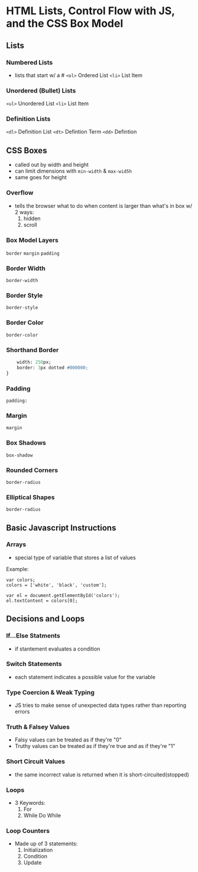 # HTML Lists, Control Flow with JS, and the CSS Box Model

## Lists

### Numbered Lists
- lists that start w/ a #
```<ol>``` Ordered List
```<li>``` List Item

### Unordered (Bullet) Lists
```<ul>``` Unordered List
```<li>``` List Item

### Definition Lists
```<dl>``` Definition List
```<dt>``` Defintion Term
```<dd>``` Defintion

## CSS Boxes
- called out by width and height
- can limit dimensions with ```min-width``` & ```max-wid5h```
- same goes for height

### Overflow
- tells the browser what to do when content is larger than what's in box w/ 2 ways:
    1. hidden
    1. scroll

### Box Model Layers
```border```
```margin```
```padding```

### Border Width
```border-width```

### Border Style
```border-style```

### Border Color
```border-color```

### Shorthand Border
```p {
    width: 250px;
    border: 3px dotted #000000;
}
```

### Padding
```padding:```

### Margin
```margin```

### Box Shadows
```box-shadow```

### Rounded Corners
```border-radius```

### Elliptical Shapes
```border-radius```

## Basic Javascript Instructions

### Arrays
- special type of variable that stores a list of values

Example:
```
var colors;
colors = ['white', 'black', 'custom'];

var el = document.getElementById('colors');
el.textContent = colors[0];
```
## Decisions and Loops

### If...Else Statments
- if stantement evaluates a condition

### Switch Statements
- each statement indicates a possible value for the variable

### Type Coercion & Weak Typing
- JS tries to make sense of unexpected data types rather than reporting errors

### Truth & Falsey Values
- Falsy values can be treated as if they're "0"
- Truthy values can be treated as if they're true and as if they're "1"

### Short Circuit Values
- the same incorrect value is returned when  it is short-circuited(stopped)

### Loops
- 3 Keywords:
    1. For
    1. While
    Do While

### Loop Counters
- Made up of 3 statements:
    1. Initialization
    1. Condition
    1. Update



